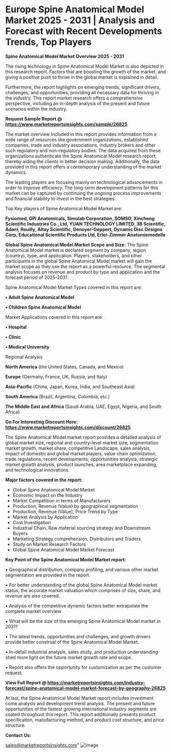  # Europe Spine Anatomical Model Market 2025 - 2031 | Analysis and Forecast with Recent Developments Trends, Top Players

<Strong> Spine Anatomical Model Market Overview 2025 - 2031</strong>

The rising technology in Spine Anatomical Model Market is also depicted in this research report. Factors that are boosting the growth of the market, and giving a positive push to thrive in the global market is explained in detail.

Furthermore, the report highlights on emerging trends, significant drivers, challenges, and opportunities, providing all necessary data for thriving in the industry. This report market research offers a comprehensive perspective, including an in-depth analysis of the present and future scenarios within the industry.

<strong>Request Sample Report @ <a href=https://www.marketreportsinsights.com/sample/26825>https://www.marketreportsinsights.com/sample/26825</a></strong>

The market overview included in this report provides information from a wide range of resources like government organizations, established companies, trade and industry associations, industry brokers and other such regulatory and non-regulatory bodies. The data acquired from these organizations authenticate the Spine Anatomical Model research report, thereby aiding the clients in better decision making. Additionally, the data provided in this report offers a contemporary understanding of the market dynamics.

The leading players are focusing mainly on technological advancements in order to improve efficiency. The long-term development patterns for this market can be captured by continuing the ongoing process improvements and financial stability to invest in the best strategies.

Top Key players of Spine Anatomical Model Market are:

<strong>Fysiomed, GPI Anatomicals, Simulab Corporation, SOMSO, Xincheng Scientific Industries Co., Ltd, YUAN TECHNOLOGY LIMITED, 3B Scientific, Adam, Rouilly, Altay Scientific, Denoyer-Geppert, Dynamic Disc Designs Corp, Educational Scientific Products Ltd, Erler-Zimmer Anatomiemodelle</strong>

<strong><b>Global Spine Anatomical Model Market Scope and Size:</b></strong>
The Spine Anatomical Model market is declared segment by company, region (country), type, and application. Players, stakeholders, and other participants in the global Spine Anatomical Model market will gain the market scope as they use the report as a powerful resource. The segmental analysis focuses on revenue and product by type and application and the forecast period of 2025-2031.

Spine Anatomical Model Market Types covered in this report are:

<strong>• Adult Spine Anatomical Model

• Children Spine Anatomical Model</strong>

Market Applications covered in this report are:

<strong>• Hospital

• Clinic

• Medical University</strong> 

Regional Analysis

<strong>North America</strong> (the United States, Canada, and Mexico)

<strong>Europe</strong> (Germany, France, UK, Russia, and Italy)

<strong>Asia-Pacific</strong> (China, Japan, Korea, India, and Southeast Asia)

<strong>South America</strong> (Brazil, Argentina, Colombia, etc.)

<strong>The Middle East and Africa</strong> (Saudi Arabia, UAE, Egypt, Nigeria, and South Africa)

<strong>Go For Interesting Discount Here: <a href=https://www.marketreportsinsights.com/discount/26825>https://www.marketreportsinsights.com/discount/26825</a></strong>

The Spine Anatomical Model market report provides a detailed analysis of global market size, regional and country-level market size, segmentation market growth, market share, competitive Landscape, sales analysis, impact of domestic and global market players, value chain optimization, trade regulations, recent developments, opportunities analysis, strategic market growth analysis, product launches, area marketplace expanding, and technological innovations.

<strong><b>Major factors covered in the report:</b></strong>
<ul>
  <li>Global Spine Anatomical Model Market </li>
  <li>Economic Impact on the Industry</li>
  <li>Market Competition in terms of Manufacturers</li>
  <li>Production, Revenue (Value) by geographical segmentation</li>
  <li>Production, Revenue (Value), Price Trend by Type</li>
  <li>Market Analysis by Application</li>
  <li>Cost Investigation</li>
  <li>Industrial Chain, Raw material sourcing strategy and Downstream Buyers</li>
  <li>Marketing Strategy comprehension, Distributors and Traders</li>
  <li>Study on Market Research Factors</li>
  <li>Global Spine Anatomical Model Market Forecast</li>
</ul>

<strong><b>Key Point of the Spine Anatomical Model Market report:</b></strong>

• Geographical distribution, company profiling, and various other market segmentation are provided in the report.

• For better understanding of the global Spine Anatomical Model market status, the accurate market valuation which comprises of size, share, and revenue are also covered.

• Analysis of the competitive dynamic factors better extrapolate the complete market overview

• What will be the size of the emerging Spine Anatomical Model market in 2031?

• The latest trends, opportunities and challenges, and growth drivers provide better construal of the Spine Anatomical Model Market.

• In-detail industrial analysis, sales study, and production understanding shed more light on the future market growth rate and scope.

• Report also offers the opportunity for customization as per the customer request.

<strong><b>View Full Report @ <a href=https://marketreportsinsights.com/industry-forecast/spine-anatomical-model-market-forecast-by-geography-26825>https://marketreportsinsights.com/industry-forecast/spine-anatomical-model-market-forecast-by-geography-26825</a></b></strong>


At last, the Spine Anatomical Model Market report includes investment come analysis and development trend analysis. The present and future opportunities of the fastest growing international industry segments are coated throughout this report. This report additionally presents product specification, manufacturing method, and product cost structure, and price structure.

<strong>Contact Us:</strong>

sales@marketreportsinsights.com"
![image](https://github.com/user-attachments/assets/dc7abdf6-2149-4cbd-ab44-4426c072a6fa)
